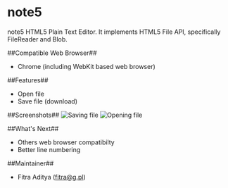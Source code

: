 note5
=====

note5 HTML5 Plain Text Editor. It implements HTML5 File API, specifically FileReader and Blob.

##Compatible Web Browser##
* Chrome (including WebKit based web browser)

##Features##
* Open file
* Save file (download)

##Screenshots##
![Saving file](https://dl-web.dropbox.com/get/GitHub/note5/Screenshot%20from%202013-08-28%2015%3A52%3A11.png?w=AADJ5HQZO1Ttl9i3lZluVqzFRFgpGf90Djw8l6gve5UEyg)
![Opening file](https://dl-web.dropbox.com/get/GitHub/note5/Screenshot%20from%202013-08-28%2015%3A52%3A34.png?w=AACzt-YFcSS7rA0t6C5xXZPbes7FNKoRoGok2vVksVJixQ)

##What's Next##
* Others web browser compatibilty
* Better line numbering

##Maintainer##
* Fitra Aditya (fitra@g.pl)
